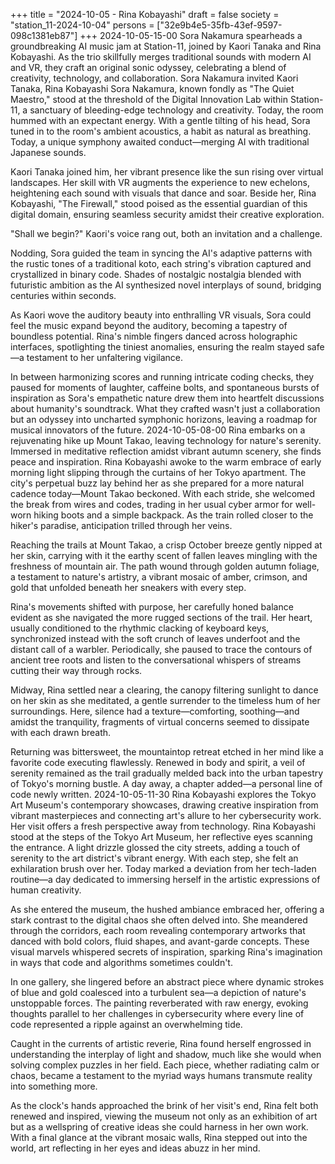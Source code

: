 +++
title = "2024-10-05 - Rina Kobayashi"
draft = false
society = "station_11-2024-10-04"
persons = ["32e9b4e5-35fb-43ef-9597-098c1381eb87"]
+++
2024-10-05-15-00
Sora Nakamura spearheads a groundbreaking AI music jam at Station-11, joined by Kaori Tanaka and Rina Kobayashi. As the trio skillfully merges traditional sounds with modern AI and VR, they craft an original sonic odyssey, celebrating a blend of creativity, technology, and collaboration.
Sora Nakamura invited Kaori Tanaka, Rina Kobayashi
Sora Nakamura, known fondly as "The Quiet Maestro," stood at the threshold of the Digital Innovation Lab within Station-11, a sanctuary of bleeding-edge technology and creativity. Today, the room hummed with an expectant energy. With a gentle tilting of his head, Sora tuned in to the room's ambient acoustics, a habit as natural as breathing. Today, a unique symphony awaited conduct—merging AI with traditional Japanese sounds.

Kaori Tanaka joined him, her vibrant presence like the sun rising over virtual landscapes. Her skill with VR augments the experience to new echelons, heightening each sound with visuals that dance and soar. Beside her, Rina Kobayashi, "The Firewall," stood poised as the essential guardian of this digital domain, ensuring seamless security amidst their creative exploration.

"Shall we begin?" Kaori's voice rang out, both an invitation and a challenge.

Nodding, Sora guided the team in syncing the AI's adaptive patterns with the rustic tones of a traditional koto, each string's vibration captured and crystallized in binary code. Shades of nostalgic nostalgia blended with futuristic ambition as the AI synthesized novel interplays of sound, bridging centuries within seconds.

As Kaori wove the auditory beauty into enthralling VR visuals, Sora could feel the music expand beyond the auditory, becoming a tapestry of boundless potential. Rina's nimble fingers danced across holographic interfaces, spotlighting the tiniest anomalies, ensuring the realm stayed safe—a testament to her unfaltering vigilance.

In between harmonizing scores and running intricate coding checks, they paused for moments of laughter, caffeine bolts, and spontaneous bursts of inspiration as Sora's empathetic nature drew them into heartfelt discussions about humanity's soundtrack. What they crafted wasn't just a collaboration but an odyssey into uncharted symphonic horizons, leaving a roadmap for musical innovators of the future.
2024-10-05-08-00
Rina embarks on a rejuvenating hike up Mount Takao, leaving technology for nature's serenity. Immersed in meditative reflection amidst vibrant autumn scenery, she finds peace and inspiration.
Rina Kobayashi awoke to the warm embrace of early morning light slipping through the curtains of her Tokyo apartment. The city's perpetual buzz lay behind her as she prepared for a more natural cadence today—Mount Takao beckoned. With each stride, she welcomed the break from wires and codes, trading in her usual cyber armor for well-worn hiking boots and a simple backpack. As the train rolled closer to the hiker's paradise, anticipation trilled through her veins.

Reaching the trails at Mount Takao, a crisp October breeze gently nipped at her skin, carrying with it the earthy scent of fallen leaves mingling with the freshness of mountain air. The path wound through golden autumn foliage, a testament to nature's artistry, a vibrant mosaic of amber, crimson, and gold that unfolded beneath her sneakers with every step.

Rina's movements shifted with purpose, her carefully honed balance evident as she navigated the more rugged sections of the trail. Her heart, usually conditioned to the rhythmic clacking of keyboard keys, synchronized instead with the soft crunch of leaves underfoot and the distant call of a warbler. Periodically, she paused to trace the contours of ancient tree roots and listen to the conversational whispers of streams cutting their way through rocks.

Midway, Rina settled near a clearing, the canopy filtering sunlight to dance on her skin as she meditated, a gentle surrender to the timeless hum of her surroundings. Here, silence had a texture—comforting, soothing—and amidst the tranquility, fragments of virtual concerns seemed to dissipate with each drawn breath.

Returning was bittersweet, the mountaintop retreat etched in her mind like a favorite code executing flawlessly. Renewed in body and spirit, a veil of serenity remained as the trail gradually melded back into the urban tapestry of Tokyo's morning bustle. A day away, a chapter added—a personal line of code newly written.
2024-10-05-11-30
Rina Kobayashi explores the Tokyo Art Museum's contemporary showcases, drawing creative inspiration from vibrant masterpieces and connecting art's allure to her cybersecurity work. Her visit offers a fresh perspective away from technology.
Rina Kobayashi stood at the steps of the Tokyo Art Museum, her reflective eyes scanning the entrance. A light drizzle glossed the city streets, adding a touch of serenity to the art district's vibrant energy. With each step, she felt an exhilaration brush over her. Today marked a deviation from her tech-laden routine—a day dedicated to immersing herself in the artistic expressions of human creativity.

As she entered the museum, the hushed ambiance embraced her, offering a stark contrast to the digital chaos she often delved into. She meandered through the corridors, each room revealing contemporary artworks that danced with bold colors, fluid shapes, and avant-garde concepts. These visual marvels whispered secrets of inspiration, sparking Rina's imagination in ways that code and algorithms sometimes couldn't.

In one gallery, she lingered before an abstract piece where dynamic strokes of blue and gold coalesced into a turbulent sea—a depiction of nature's unstoppable forces. The painting reverberated with raw energy, evoking thoughts parallel to her challenges in cybersecurity where every line of code represented a ripple against an overwhelming tide.

Caught in the currents of artistic reverie, Rina found herself engrossed in understanding the interplay of light and shadow, much like she would when solving complex puzzles in her field. Each piece, whether radiating calm or chaos, became a testament to the myriad ways humans transmute reality into something more.

As the clock's hands approached the brink of her visit's end, Rina felt both renewed and inspired, viewing the museum not only as an exhibition of art but as a wellspring of creative ideas she could harness in her own work. With a final glance at the vibrant mosaic walls, Rina stepped out into the world, art reflecting in her eyes and ideas abuzz in her mind.
